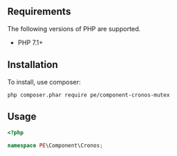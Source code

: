 ## Requirements

The following versions of PHP are supported.

* PHP 7.1+

## Installation

To install, use composer:

```
php composer.phar require pe/component-cronos-mutex
```

## Usage

```php
<?php

namespace PE\Component\Cronos;


```
